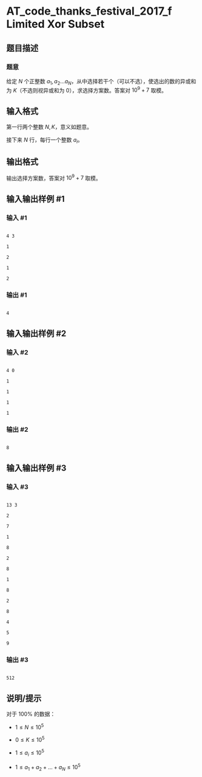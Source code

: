 # AT_code_thanks_festival_2017_f Limited Xor Subset

## 题目描述

### 题意
给定 $N$ 个正整数 $a_1,a_2\dots a_N$，从中选择若干个（可以不选），使选出的数的异或和为 $K$（不选则视异或和为 $0$），求选择方案数。答案对 $10^9+7$ 取模。

## 输入格式

第一行两个整数 $N,K$，意义如题意。

接下来 $N$ 行，每行一个整数 $a_i$。

## 输出格式

输出选择方案数，答案对 $10^9+7$ 取模。

## 输入输出样例 #1

### 输入 #1

```
4 3
1
2
1
2
```

### 输出 #1

```
4
```

## 输入输出样例 #2

### 输入 #2

```
4 0
1
1
1
1
```

### 输出 #2

```
8
```

## 输入输出样例 #3

### 输入 #3

```
13 3
2
7
1
8
2
8
1
8
2
8
4
5
9
```

### 输出 #3

```
512
```

## 说明/提示

对于 $100\%$ 的数据：

- $1\le N\le 10^5$
- $0\le K\le 10^5$
- $1\le a_i\le 10^5$
- $1\le a_1+a_2+\dots+a_N\le 10^5$